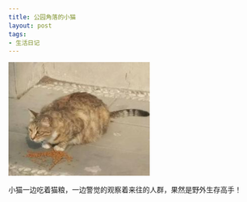 ```yaml
---
title: 公园角落的小猫
layout: post
tags:
- 生活日记
---
```


![](/images/gardencat.jpg)

小猫一边吃着猫粮，一边警觉的观察着来往的人群，果然是野外生存高手！
